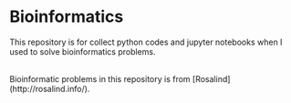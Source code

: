 # Bioinformatics

This repository is for collect python codes and jupyter notebooks when I used to solve bioinformatics problems.  

<br/>
Bioinformatic problems in this repository is from [Rosalind](http://rosalind.info/).  
